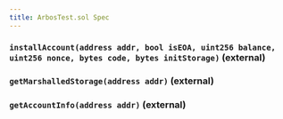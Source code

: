 ```yaml
---
title: ArbosTest.sol Spec
---
```


### `installAccount(address addr, bool isEOA, uint256 balance, uint256 nonce, bytes code, bytes initStorage)` (external)

### `getMarshalledStorage(address addr)` (external)

### `getAccountInfo(address addr)` (external)
